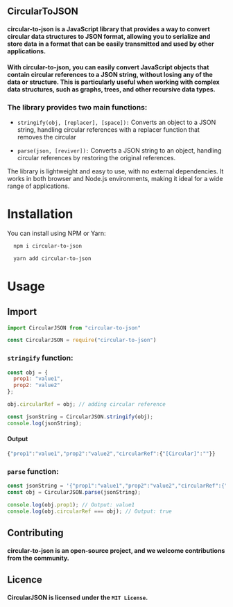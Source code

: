 
## CircularToJSON

#### circular-to-json is a JavaScript library that provides a way to convert circular data structures to JSON format, allowing you to serialize and store data in a format that can be easily transmitted and used by other applications.

#### With circular-to-json, you can easily convert JavaScript objects that contain circular references to a JSON string, without losing any of the data or structure. This is particularly useful when working with complex data structures, such as graphs, trees, and other recursive data types.

### The library provides two main functions:

- `stringify(obj, [replacer], [space]):` Converts an object to a JSON string, handling circular references with a replacer function that removes the circular 

- `parse(json, [reviver]):` Converts a JSON string to an object, handling circular references by restoring the original references.

The library is lightweight and easy to use, with no external dependencies. It works in both browser and Node.js environments, making it ideal for a wide range of applications.
# Installation

You can install using NPM or Yarn:

```bash
  npm i circular-to-json

```

```bash
  yarn add circular-to-json

```
# Usage

## Import

```javascript
import CircularJSON from "circular-to-json"
```

```javascript
const CircularJSON = require("circular-to-json")
```

### `stringify` function:

```javascript
const obj = {
  prop1: "value1",
  prop2: "value2"
};

obj.circularRef = obj; // adding circular reference

const jsonString = CircularJSON.stringify(obj);
console.log(jsonString);

```

#### Output

```javascript
{"prop1":"value1","prop2":"value2","circularRef":{"[Circular]":""}}
```
### `parse` function:

```javascript
const jsonString = '{"prop1":"value1","prop2":"value2","circularRef":{"[Circular]":""}}';
const obj = CircularJSON.parse(jsonString);

console.log(obj.prop1); // Output: value1
console.log(obj.circularRef === obj); // Output: true

```
## Contributing

#### circular-to-json is an open-source project, and we welcome contributions from the community.

## Licence

#### CircularJSON is licensed under the `MIT License`.